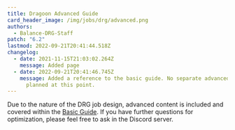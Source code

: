 ```yaml
---
title: Dragoon Advanced Guide
card_header_image: /img/jobs/drg/advanced.png
authors:
  - Balance-DRG-Staff
patch: "6.2"
lastmod: 2022-09-21T20:41:44.518Z
changelog:
  - date: 2021-11-15T21:03:02.264Z
    message: Added page
  - date: 2022-09-21T20:41:46.745Z
    message: Added a reference to the basic guide. No separate advanced guide
      planned at this point.
---
```


Due to the nature of the DRG job design, advanced content is included and covered within the [Basic Guide](https://www.thebalanceffxiv.com/jobs/melee/dragoon/basic-guide/). If you have further questions for optimization, please feel free to ask in the Discord server.